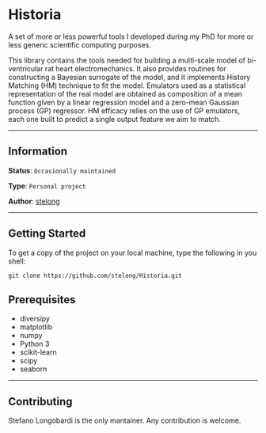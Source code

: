 # Historia

A set of more or less powerful tools I developed during my PhD for more or less generic scientific computing purposes.

This library contains the tools needed for building a multi-scale model of bi-ventricular rat heart electromechanics. It also provides routines for constructing a Bayesian surrogate of the model, and it implements History Matching (HM) technique to fit the model. Emulators used as a statistical representation of the real model are obtained as composition of a mean function given by a linear regression model and a zero-mean Gaussian process (GP) regressor. HM efficacy relies on the use of GP emulators, each one built to predict a single output feature we aim to match. 

---
## Information

**Status**: `Occasionally maintained`

**Type**: `Personal project`

**Author**: [stelong](https://github.com/stelong)

---
## Getting Started

To get a copy of the project on your local machine, type the following in you shell:

```
git clone https://github.com/stelong/Historia.git
```

## Prerequisites

- diversipy
- matplotlib
- numpy
- Python 3
- scikit-learn
- scipy
- seaborn

---

## Contributing

Stefano Longobardi is the only mantainer. Any contribution is welcome.